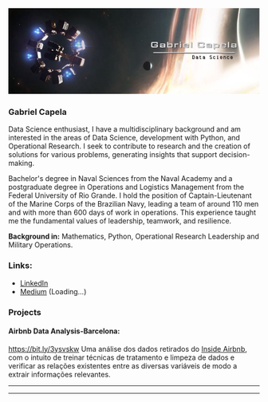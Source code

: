   <img src="interestelar_cover.jpg" >
</p>

### Gabriel Capela

Data Science enthusiast, I have a multidisciplinary background and am interested in the areas of Data Science, development with Python, and Operational Research.
I seek to contribute to research and the creation of solutions for various problems, generating insights that support decision-making.

Bachelor's degree in Naval Sciences from the Naval Academy and a postgraduate degree in Operations and Logistics Management from the Federal University of Rio Grande.
I hold the position of Captain-Lieutenant of the Marine Corps of the Brazilian Navy, leading a team of around 110 men and with more than 600 days of work in operations. This experience taught me the fundamental values of leadership, teamwork, and resilience.

**Background in:** Mathematics, Python, Operational Research Leadership and Military Operations.



### Links:

* [LinkedIn](https://www.linkedin.com/in/gabrielcapela)
* [Medium](https:) (Loading...)


### **Projects**
#### Airbnb Data Analysis-Barcelona:
https://bit.ly/3ysvskw
Uma análise dos dados retirados do [Inside Airbnb](http://insideairbnb.com/get-the-data.html), com o intuito de treinar técnicas de tratamento e limpeza de dados e verificar as relações existentes entre as diversas variáveis de modo a extrair informações relevantes.



* **
---
